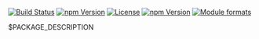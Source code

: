 [![Build Status](https://travis-ci.org/rollup-umd/documentation.svg?branch=master)](https://travis-ci.org/rollup-umd/documentation) [![npm Version](https://img.shields.io/npm/v/@rollup-umd/documentation.svg?style=flat)](https://www.npmjs.com/package/@rollup-umd/documentation) [![License](https://img.shields.io/npm/l/@rollup-umd/documentation.svg?style=flat)](https://www.npmjs.com/package/@rollup-umd/documentation) [![npm Version](https://img.shields.io/node/v/@rollup-umd/documentation.svg?style=flat)](https://www.npmjs.com/package/@rollup-umd/documentation) [![Module formats](https://img.shields.io/badge/module%20formats-umd%2C%20cjs%2C%20esm-green.svg?style=flat)](https://www.npmjs.com/package/@rollup-umd/documentation)

$PACKAGE_DESCRIPTION
